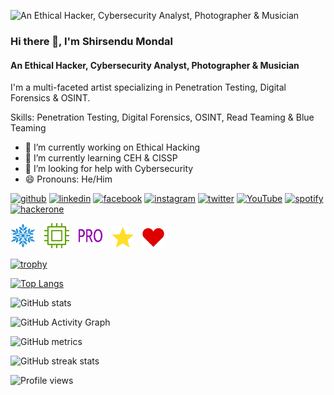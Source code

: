 ![An Ethical Hacker, Cybersecurity Analyst, Photographer & Musician](https://scontent.fdac99-1.fna.fbcdn.net/v/t39.30808-6/293925518_456422046489228_7446903362077456324_n.png?stp=dst-png_s960x960&_nc_cat=105&ccb=1-7&_nc_sid=e3f864&_nc_eui2=AeFqUNcn6mj7T3WYxPRC6bP5JXCq9rI2KqIlcKr2sjYqoqin_4mNg3pFhokX8P2XZp2fH2Rdg00J_9NHjjYmRtP6&_nc_ohc=8uEjuORbwv8AX9cRV9F&_nc_ht=scontent.fdac99-1.fna&oh=00_AT9IJJB8QyMymzNUAsHDSWRqr2UoxKbl4RmN2OvvH37mRQ&oe=63295201)
### Hi there 👋, I'm Shirsendu Mondal
#### An Ethical Hacker, Cybersecurity Analyst, Photographer & Musician

I'm a multi-faceted artist specializing in Penetration Testing, Digital Forensics & OSINT.

Skills: Penetration Testing, Digital Forensics, OSINT, Read Teaming & Blue Teaming

- 🔭 I’m currently working on Ethical Hacking 
- 🌱 I’m currently learning CEH & CISSP 
- 🤔 I’m looking for help with Cybersecurity 
- 😄 Pronouns: He/Him 


[<img src='https://cdn.jsdelivr.net/npm/simple-icons@3.0.1/icons/github.svg' alt='github' height='40'>](https://github.com/https://github.com/Shirshaw64p)  [<img src='https://cdn.jsdelivr.net/npm/simple-icons@3.0.1/icons/linkedin.svg' alt='linkedin' height='40'>](https://www.linkedin.com/in/shirsendu-mondal-632a801a4//)  [<img src='https://cdn.jsdelivr.net/npm/simple-icons@3.0.1/icons/facebook.svg' alt='facebook' height='40'>](https://www.facebook.com/shirshaw64p)  [<img src='https://cdn.jsdelivr.net/npm/simple-icons@3.0.1/icons/instagram.svg' alt='instagram' height='40'>](https://www.instagram.com/shirshaw64p/)  [<img src='https://cdn.jsdelivr.net/npm/simple-icons@3.0.1/icons/twitter.svg' alt='twitter' height='40'>](https://twitter.com/Shirsendu64)  [<img src='https://cdn.jsdelivr.net/npm/simple-icons@3.0.1/icons/youtube.svg' alt='YouTube' height='40'>](https://www.youtube.com/channel/UCvE5Doc8HnfWDRUeGRmqJag)  [<img src='https://cdn.jsdelivr.net/npm/simple-icons@3.0.1/icons/spotify.svg' alt='spotify' height='40'>](https://open.spotify.com/artist/0OSjTTuzVglE32S8qUi0rw)  [<img src='https://cdn.jsdelivr.net/npm/simple-icons@3.0.1/icons/hackerone.svg' alt='hackerone' height='40'>](https://hackerone.com/shirshaw64)  

<a href='https://archiveprogram.github.com/'><img src='https://raw.githubusercontent.com/acervenky/animated-github-badges/master/assets/acbadge.gif' width='40' height='40'></a> <a href='https://docs.github.com/en/developers'><img src='https://raw.githubusercontent.com/acervenky/animated-github-badges/master/assets/devbadge.gif' width='40' height='40'></a> <a href='https://github.com/pricing'><img src='https://raw.githubusercontent.com/acervenky/animated-github-badges/master/assets/pro.gif' width='40' height='40'></a> <a href='https://stars.github.com/'><img src='https://raw.githubusercontent.com/acervenky/animated-github-badges/master/assets/starbadge.gif' width='35' height='35'></a> <a href='https://docs.github.com/en/github/supporting-the-open-source-community-with-github-sponsors'><img src='https://raw.githubusercontent.com/acervenky/animated-github-badges/master/assets/sponsorbadge.gif' width='35' height='35'></a> 

[![trophy](https://github-profile-trophy.vercel.app/?username=Shirshaw64p)](https://github.com/ryo-ma/github-profile-trophy)

[![Top Langs](https://github-readme-stats.vercel.app/api/top-langs/?username=Shirshaw64p)](https://github.com/anuraghazra/github-readme-stats)

![GitHub stats](https://github-readme-stats.vercel.app/api?username=Shirshaw64p&show_icons=true)  

![GitHub Activity Graph](https://activity-graph.herokuapp.com/graph?username=Shirshaw64p)  

![GitHub metrics](https://metrics.lecoq.io/Shirshaw64p)  

![GitHub streak stats](https://github-readme-streak-stats.herokuapp.com/?user=Shirshaw64p)  

![Profile views](https://gpvc.arturio.dev/Shirshaw64p)  
